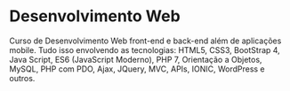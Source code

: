 # Desenvolvimento Web
 Curso de Desenvolvimento Web front-end e back-end além de aplicações mobile. Tudo isso envolvendo as tecnologias: HTML5, CSS3, BootStrap 4, Java Script, ES6 (JavaScript Moderno), PHP 7, Orientação a Objetos, MySQL, PHP com PDO, Ajax, JQuery, MVC, APIs, IONIC, WordPress e outros.
